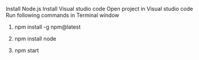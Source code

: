 Install Node.js
Install Visual studio code
Open project in Visual studio code
Run following commands in Terminal window

1. npm install -g npm@latest  

2. npm install node

3. npm start

